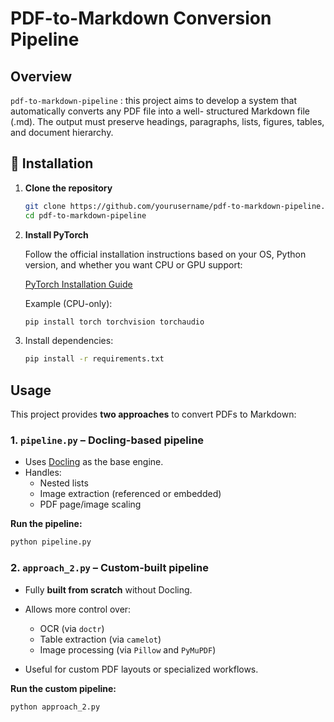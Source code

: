 # PDF-to-Markdown Conversion Pipeline

## Overview

`pdf-to-markdown-pipeline` : this project aims to develop a system that automatically converts any PDF file into a well-
structured Markdown file (.md). The output must preserve headings, paragraphs, lists, figures,
tables, and document hierarchy.

## 🚀 Installation

1. **Clone the repository**

   ```bash
   git clone https://github.com/yourusername/pdf-to-markdown-pipeline.git
   cd pdf-to-markdown-pipeline

   ```

2. **Install PyTorch**

   Follow the official installation instructions based on your OS, Python version, and whether you want CPU or GPU support:

   [PyTorch Installation Guide](https://pytorch.org/get-started/locally/)

   Example (CPU-only):

   ```bash
   pip install torch torchvision torchaudio

   ```

3. Install dependencies:
   ```bash
   pip install -r requirements.txt
   ```

## Usage

This project provides **two approaches** to convert PDFs to Markdown:

### 1. `pipeline.py` – Docling-based pipeline

- Uses [Docling](https://github.com/DS4SD/docling) as the base engine.
- Handles:
  - Nested lists
  - Image extraction (referenced or embedded)
  - PDF page/image scaling

**Run the pipeline:**

```bash
python pipeline.py

```

### 2. `approach_2.py` – Custom-built pipeline

- Fully **built from scratch** without Docling.
- Allows more control over:

  - OCR (via `doctr`)
  - Table extraction (via `camelot`)
  - Image processing (via `Pillow` and `PyMuPDF`)

- Useful for custom PDF layouts or specialized workflows.

**Run the custom pipeline:**

```bash
python approach_2.py

```
